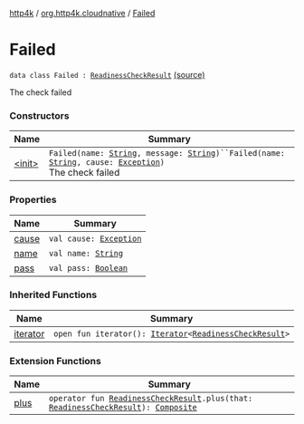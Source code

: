 [http4k](../../index.md) / [org.http4k.cloudnative](../index.md) / [Failed](./index.md)

# Failed

`data class Failed : `[`ReadinessCheckResult`](../-readiness-check-result/index.md) [(source)](https://github.com/http4k/http4k/blob/master/http4k-cloudnative/src/main/kotlin/org/http4k/cloudnative/ReadinessCheckResult.kt#L30)

The check failed

### Constructors

| Name | Summary |
|---|---|
| [&lt;init&gt;](-init-.md) | `Failed(name: `[`String`](https://kotlinlang.org/api/latest/jvm/stdlib/kotlin/-string/index.html)`, message: `[`String`](https://kotlinlang.org/api/latest/jvm/stdlib/kotlin/-string/index.html)`)``Failed(name: `[`String`](https://kotlinlang.org/api/latest/jvm/stdlib/kotlin/-string/index.html)`, cause: `[`Exception`](https://kotlinlang.org/api/latest/jvm/stdlib/kotlin/-exception/index.html)`)`<br>The check failed |

### Properties

| Name | Summary |
|---|---|
| [cause](cause.md) | `val cause: `[`Exception`](https://kotlinlang.org/api/latest/jvm/stdlib/kotlin/-exception/index.html) |
| [name](name.md) | `val name: `[`String`](https://kotlinlang.org/api/latest/jvm/stdlib/kotlin/-string/index.html) |
| [pass](pass.md) | `val pass: `[`Boolean`](https://kotlinlang.org/api/latest/jvm/stdlib/kotlin/-boolean/index.html) |

### Inherited Functions

| Name | Summary |
|---|---|
| [iterator](../-readiness-check-result/iterator.md) | `open fun iterator(): `[`Iterator`](https://kotlinlang.org/api/latest/jvm/stdlib/kotlin.collections/-iterator/index.html)`<`[`ReadinessCheckResult`](../-readiness-check-result/index.md)`>` |

### Extension Functions

| Name | Summary |
|---|---|
| [plus](../plus.md) | `operator fun `[`ReadinessCheckResult`](../-readiness-check-result/index.md)`.plus(that: `[`ReadinessCheckResult`](../-readiness-check-result/index.md)`): `[`Composite`](../-composite/index.md) |
